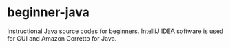 # beginner-java
Instructional Java source codes for beginners.
IntelliJ IDEA software is used for GUI and Amazon Corretto for Java. 
